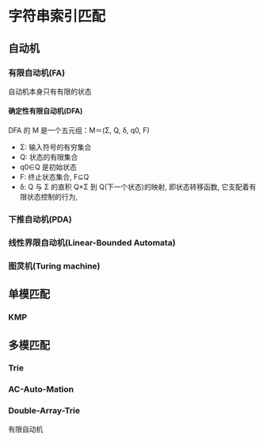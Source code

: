 # 字符串索引匹配

## 自动机

### 有限自动机(FA)

自动机本身只有有限的状态

#### 确定性有限自动机(DFA)

DFA 的 M 是一个五元组：M＝(Σ, Q, δ, q0, F)
- Σ: 输入符号的有穷集合
- Q: 状态的有限集合
- q0∈Q 是初始状态
- F: 终止状态集合, F⊆Q
- δ: Q 与 Σ 的直积 Q×Σ 到 Q(下一个状态)的映射, 即状态转移函数, 它支配着有限状态控制的行为,

### 下推自动机(PDA)

### 线性界限自动机(Linear-Bounded Automata)

### 图灵机(Turing machine)

## 单模匹配

### KMP

## 多模匹配

### Trie

### AC-Auto-Mation

### Double-Array-Trie

有限自动机
